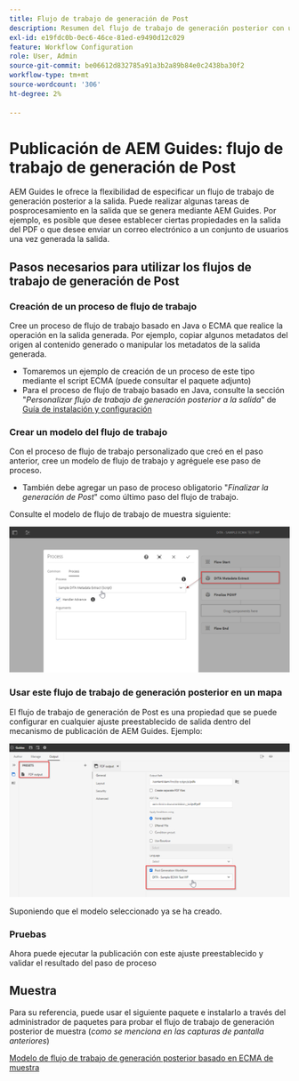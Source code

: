 ```yaml
---
title: Flujo de trabajo de generación de Post
description: Resumen del flujo de trabajo de generación posterior con un ejemplo
exl-id: e19fdc0b-0ec6-46ce-81ed-e9490d12c029
feature: Workflow Configuration
role: User, Admin
source-git-commit: be06612d832785a91a3b2a89b84e0c2438ba30f2
workflow-type: tm+mt
source-wordcount: '306'
ht-degree: 2%

---
```


# Publicación de AEM Guides: flujo de trabajo de generación de Post

AEM Guides le ofrece la flexibilidad de especificar un flujo de trabajo de generación posterior a la salida. Puede realizar algunas tareas de posprocesamiento en la salida que se genera mediante AEM Guides.
Por ejemplo, es posible que desee establecer ciertas propiedades en la salida del PDF o que desee enviar un correo electrónico a un conjunto de usuarios una vez generada la salida.


## Pasos necesarios para utilizar los flujos de trabajo de generación de Post

### Creación de un proceso de flujo de trabajo

Cree un proceso de flujo de trabajo basado en Java o ECMA que realice la operación en la salida generada. Por ejemplo, copiar algunos metadatos del origen al contenido generado o manipular los metadatos de la salida generada.
- Tomaremos un ejemplo de creación de un proceso de este tipo mediante el script ECMA (puede consultar el paquete adjunto)
- Para el proceso de flujo de trabajo basado en Java, consulte la sección &quot;*Personalizar flujo de trabajo de generación posterior a la salida*&quot; de [Guía de instalación y configuración](https://helpx.adobe.com/content/dam/help/en/xml-documentation-solution/4-2/Adobe-Experience-Manager-Guides_UUID_Installation-Configuration-Guide_EN.pdf#page=119)


### Crear un modelo del flujo de trabajo

Con el proceso de flujo de trabajo personalizado que creó en el paso anterior, cree un modelo de flujo de trabajo y agréguele ese paso de proceso.
- También debe agregar un paso de proceso obligatorio &quot;*Finalizar la generación de Post*&quot; como último paso del flujo de trabajo.

Consulte el modelo de flujo de trabajo de muestra siguiente:

![Modelo de flujo de trabajo de generación de Post](../assets/workflows/pgwf-workflow-model.png)


### Usar este flujo de trabajo de generación posterior en un mapa

El flujo de trabajo de generación de Post es una propiedad que se puede configurar en cualquier ajuste preestablecido de salida dentro del mecanismo de publicación de AEM Guides. Ejemplo:

![Flujo de trabajo de generación de Post en el ajuste preestablecido de salida](../assets/workflows/pgwf-preset-settings.png)


Suponiendo que el modelo seleccionado ya se ha creado.


### Pruebas

Ahora puede ejecutar la publicación con este ajuste preestablecido y validar el resultado del paso de proceso


## Muestra

Para su referencia, puede usar el siguiente paquete e instalarlo a través del administrador de paquetes para probar el flujo de trabajo de generación posterior de muestra (*como se menciona en las capturas de pantalla anteriores*)

[Modelo de flujo de trabajo de generación posterior basado en ECMA de muestra](../assets/workflows/sample-pgwf-ecma-test-wfmetadata.zip)
